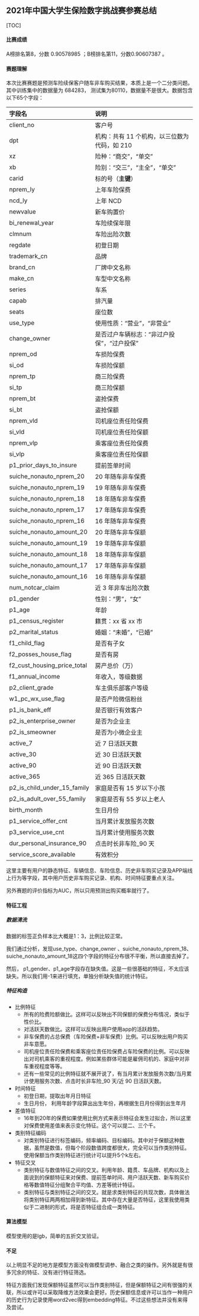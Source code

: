 ##  2021年中国大学生保险数字挑战赛参赛总结

[TOC]



#### 比赛成绩

A榜排名第8，分数 0.90578985 ；B榜排名第11，分数0.90607387 。

#### 赛题理解

本次比赛赛题是预测车险续保客户随车非车购买结果，本质上是一个二分类问题。其中训练集中的数据量为 684283， 测试集为80110，数据量不是很大。数据包含以下65个字段：

| 字段名                      | 说明                                         |
| :-------------------------- | :------------------------------------------- |
| client_no                   | 客户号                                       |
| dpt                         | 机构：共有 11 个机构，以三位数为代码，如 210 |
| xz                          | 险种：“商交”，“单交”                         |
| xb                          | 险别：“交三”，“主全”，“单交”                 |
| carid                       | 标的号（**主键**）                           |
| nprem_ly                    | 上年车险保费                                 |
| ncd_ly                      | 上年 NCD                                     |
| newvalue                    | 新车购置价                                   |
| bi_renewal_year             | 车险续保年限                                 |
| clmnum                      | 车险出险次数                                 |
| regdate                     | 初登日期                                     |
| trademark_cn                | 品牌                                         |
| brand_cn                    | 厂牌中文名称                                 |
| make_cn                     | 车型中文名称                                 |
| series                      | 车系                                         |
| capab                       | 排汽量                                       |
| seats                       | 座位数                                       |
| use_type                    | 使用性质：“营业”，“非营业”                   |
| change_owner                | 是否过户车辆标志：“非过户投保”，“过户投保”   |
| nprem_od                    | 车损险保费                                   |
| si_od                       | 车损险保额                                   |
| nprem_tp                    | 商三险保费                                   |
| si_tp                       | 商三险保额                                   |
| nprem_bt                    | 盗抢保费                                     |
| si_bt                       | 盗抢保额                                     |
| nprem_vld                   | 司机座位责任险保费                           |
| si_vld                      | 司机座位责任险保额                           |
| nprem_vlp                   | 乘客座位责任险保费                           |
| si_vlp                      | 乘客座位责任险保额                           |
| p1_prior_days_to_insure     | 提前签单时间                                 |
| suiche_nonauto_nprem_20     | 20 年随车非车保费                            |
| suiche_nonauto_nprem_19     | 19 年随车非车保费                            |
| suiche_nonauto_nprem_18     | 18 年随车非车保费                            |
| suiche_nonauto_nprem_17     | 17 年随车非车保费                            |
| suiche_nonauto_nprem_16     | 16 年随车非车保费                            |
| suiche_nonauto_amount_20    | 20 年随车非车保额                            |
| suiche_nonauto_amount_19    | 19 年随车非车保额                            |
| suiche_nonauto_amount_18    | 18 年随车非车保额                            |
| suiche_nonauto_amount_17    | 17 年随车非车保额                            |
| suiche_nonauto_amount_16    | 16 年随车非车保额                            |
| num_notcar_claim            | 近 3 年非车出险次数                          |
| p1_gender                   | 性别：“男”，“女”                             |
| p1_age                      | 年龄                                         |
| p1_census_register          | 籍贯：xx 省 xx 市                            |
| p2_marital_status           | 婚姻：“未婚”，“已婚”                         |
| f1_child_flag               | 是否有子女                                   |
| f2_posses_house_flag        | 是否有房                                     |
| f2_cust_housing_price_total | 房产总价（万）                               |
| f1_annual_income            | 年收入，等级数据                             |
| p2_client_grade             | 车主俱乐部客户等级                           |
| w1_pc_wx_use_flag           | 是否产险微信粉丝                             |
| p1_is_bank_eff              | 是否银行有效客户                             |
| p2_is_enterprise_owner      | 是否为企业主                                 |
| p2_is_smeowner              | 是否为小微企业主                             |
| active_7                    | 近 7 日活跃天数                              |
| active_30                   | 近 30 日活跃天数                             |
| active_90                   | 近 90 日活跃天数                             |
| active_365                  | 近 365 日活跃天数                            |
| p2_is_child_under_15_family | 家庭是否有 15 岁以下小孩                     |
| p2_is_adult_over_55_family  | 家庭是否有 55 岁以上老人                     |
| birth_month                 | 生日月份                                     |
| p1_service_offer_cnt        | 当月累计发放服务次数                         |
| p3_service_use_cnt          | 当月累计使用服务次数                         |
| dur_personal_insurance_90   | 点击时长非车险_90 天                         |
| service_score_available     | 有效积分                                     |

这里主要有用户的静态特征、车辆信息、车险信息、历史非车购买记录及APP端线上行为等字段，其中用户历史非车购买记录、机构、时间特征要重点关注。

另外赛题的评价指标为AUC，所以只用预测出购买概率就行了。

#### 特征工程

##### 数据清洗

数据的标签正负样本比大概是1：3，比例比较正常。

我们通过分析，发现use_type、change_owner  、suiche_nonauto_nprem_18、suiche_nonauto_amount_18这四个字段的特征分布很不平衡，所以直接去掉了。

然后， p1_gender、p1_age字段存在缺失值。这是一些很基础的特征，不太应该缺失。所以我们用-1来进行填充，单独分析缺失值的统计特征。

##### 特征构造

- 比例特征
  - 所有的险费险额做比。这样可以反映出不同保额的保费分布情况，类似于性价比。
  - 对活跃天数做比。这样可以反映出用户使用app的活跃趋势。
  - 非车保费的占总保费（车险保费+非车保费）比例。可以反映出用户购买非车意愿。
  - 司机座位责任险保费和乘客座位责任险保费占车险保费的比例。可以反映出对司机乘客的重视程度。例如某些群体可能是雇佣司机的、家庭中对非车重视程度等等。
  - 还有一些常见的比例特征就不展开说了，有当月累计发放服务次数/当月累计使用服务次数、点击时长非车险_90 天/近 90 日活跃天数。
- 时间特征
  -  初登日期，提取出年月日特征
  - 生日月份， 利用年龄字段算出出生年份，再根据生日月份得到出生年月
- 差值特征
  - 16年到20年的保费如果使用比例方式来表示特征会发生过拟合，所以这里对保费使用差值来表示变化特征。这个可以提二、三个千。
- 类别特征编码
  - 对类别特征进行标签编码，频率编码、目标编码。其中对于保额这种数据，虽然是数值，但每个阶段数值跨度都很大，完全可以当作类别特征。使用保额当作类别特征进行统计可以提升5个k左右。
- 特征交叉
  - 类别特征与数值特征之间的交叉。利用年龄、籍贯、车品牌、机构以及上面说到的保额特征来对保费、提前签单时间、用户活跃天数、新车购买价格等数值特征分组聚合平均值、方差等统计特征。
  - 类别特征与类别特征之间的交叉。就是求类别特征的共现次数，具体做法将类别特征两两相加得到新特征。其中存在大量是否特征，这里我使用类似于二进制的形式，将是否特征组合成一类特征。

#### 算法模型

模型使用的是lgb，简单的五折交叉验证。

#### 不足

以上明显不足的地方是模型方面没有做模型调参、融合之类的操作。另外就是有很多冗余的特征、没有进行特征筛选。

特征方面我们发现保额特征虽然可以当作类别特征，但是保额特征之间有很强的关联，所以或许可以采取降维方法效果会更好。历史保额信息或许可以当作一种用户的历史行为记录使用word2vec得到embedding特征。不过这些想法并没有来得及尝试。

